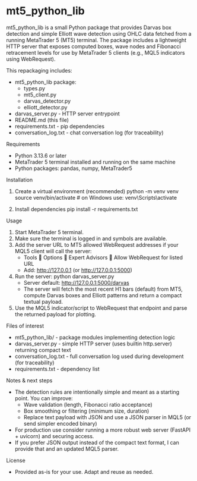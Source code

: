 # mt5_python_lib

mt5_python_lib is a small Python package that provides Darvas box detection and simple Elliott wave detection using OHLC data fetched from a running MetaTrader 5 (MT5) terminal. The package includes a lightweight HTTP server that exposes computed boxes, wave nodes and Fibonacci retracement levels for use by MetaTrader 5 clients (e.g., MQL5 indicators using WebRequest).

This repackaging includes:
- mt5_python_lib package:
  - types.py
  - mt5_client.py
  - darvas_detector.py
  - elliott_detector.py
- darvas_server.py - HTTP server entrypoint
- README.md (this file)
- requirements.txt - pip dependencies
- conversation_log.txt - chat conversation log (for traceability)

Requirements
- Python 3.13.6 or later
- MetaTrader 5 terminal installed and running on the same machine
- Python packages: pandas, numpy, MetaTrader5

Installation
1. Create a virtual environment (recommended)
   python -m venv venv
   source venv/bin/activate   # on Windows use: venv\Scripts\activate

2. Install dependencies
   pip install -r requirements.txt

Usage
1. Start MetaTrader 5 terminal.
2. Make sure the terminal is logged in and symbols are available.
3. Add the server URL to MT5 allowed WebRequest addresses if your MQL5 client will call the server:
   - Tools  Options  Expert Advisors  Allow WebRequest for listed URL
   - Add: http://127.0.0.1 (or http://127.0.0.1:5000)
4. Run the server:
   python darvas_server.py
   - Server default: http://127.0.0.1:5000/darvas
   - The server will fetch the most recent H1 bars (default) from MT5, compute Darvas boxes and Elliott patterns and return a compact textual payload.
5. Use the MQL5 indicator/script to WebRequest that endpoint and parse the returned payload for plotting.

Files of interest
- mt5_python_lib/ - package modules implementing detection logic
- darvas_server.py - simple HTTP server (uses builtin http.server) returning compact text
- conversation_log.txt - full conversation log used during development (for traceability)
- requirements.txt - dependency list

Notes & next steps
- The detection rules are intentionally simple and meant as a starting point. You can improve:
  - Wave validation (length, Fibonacci ratio acceptance)
  - Box smoothing or filtering (minimum size, duration)
  - Replace text payload with JSON and use a JSON parser in MQL5 (or send simpler encoded binary)
- For production use consider running a more robust web server (FastAPI + uvicorn) and securing access.
- If you prefer JSON output instead of the compact text format, I can provide that and an updated MQL5 parser.

License
- Provided as-is for your use. Adapt and reuse as needed.
